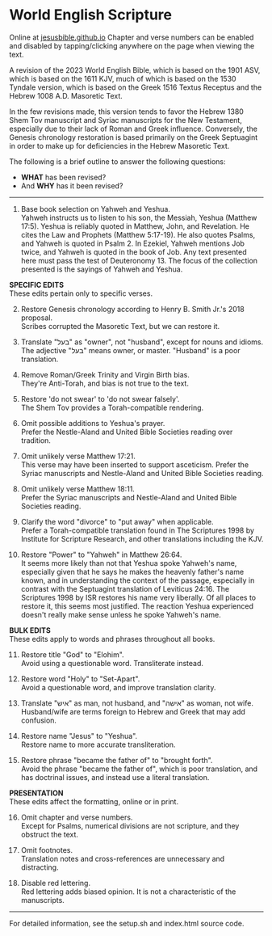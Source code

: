 
# World English Scripture

Online at [jesusbible.github.io](https://jesusbible.github.io)
Chapter and verse numbers can be enabled and disabled by tapping/clicking anywhere on the page when viewing the text.

A revision of the 2023 World English Bible, which is based on the 1901 ASV, which is based on the 1611 KJV, much of which is based on the 1530 Tyndale version, which is based on the Greek 1516 Textus Receptus and the Hebrew 1008 A.D. Masoretic Text.

In the few revisions made, this version tends to favor the Hebrew 1380 Shem Tov manuscript and Syriac manuscripts for the New Testament, especially due to their lack of Roman and Greek influence. Conversely, the Genesis chronology restoration is based primarily on the Greek Septuagint in order to make up for deficiencies in the Hebrew Masoretic Text.

The following is a brief outline to answer the following questions:
- **WHAT** has been revised?
- And **WHY** has it been revised?

---

1. Base book selection on Yahweh and Yeshua.  
Yahweh instructs us to listen to his son, the Messiah, Yeshua (Matthew 17:5).
Yeshua is reliably quoted in Matthew, John, and Revelation. He cites the Law and Prophets (Matthew 5:17-19). He also quotes Psalms, and Yahweh is quoted in Psalm 2. In Ezekiel, Yahweh mentions Job twice, and Yahweh is quoted in the book of Job. Any text presented here must pass the test of Deuteronomy 13. The focus of the collection presented is the sayings of Yahweh and Yeshua.

**SPECIFIC EDITS**  
These edits pertain only to specific verses.

2. Restore Genesis chronology according to Henry B. Smith Jr.'s 2018 proposal.  
Scribes corrupted the Masoretic Text, but we can restore it.

3. Translate "בעל" as "owner", not "husband", except for nouns and idioms.  
The adjective "בעל" means owner, or master. "Husband" is a poor translation.

4. Remove Roman/Greek Trinity and Virgin Birth bias.  
They're Anti-Torah, and bias is not true to the text.

5. Restore 'do not swear' to  'do not swear falsely'.  
The Shem Tov provides a Torah-compatible rendering.

6. Omit possible additions to Yeshua's prayer.  
Prefer the Nestle-Aland and United Bible Societies reading over tradition.

7. Omit unlikely verse Matthew 17:21.  
This verse may have been inserted to support asceticism. Prefer the Syriac manuscripts and Nestle-Aland and United Bible Societies reading.

8. Omit unlikely verse Matthew 18:11.  
Prefer the Syriac manuscripts and Nestle-Aland and United Bible Societies reading.

9. Clarify the word "divorce" to "put away" when applicable.  
Prefer a Torah-compatible translation found in The Scriptures 1998 by Institute for Scripture Research, and other translations including the KJV.

10. Restore "Power" to "Yahweh" in Matthew 26:64.  
It seems more likely than not that Yeshua spoke Yahweh's name, especially given that he says he makes the heavenly father's name known, and in understanding the context of the passage, especially in contrast with the Septuagint translation of Leviticus 24:16. The Scriptures 1998 by ISR restores his name very liberally. Of all places to restore it, this seems most justified. The reaction Yeshua experienced doesn't really make sense unless he spoke Yahweh's name.


**BULK EDITS**  
These edits apply to words and phrases throughout all books.

11. Restore title "God" to "Elohim".  
Avoid using a questionable word. Transliterate instead.

12. Restore word "Holy" to "Set-Apart".  
Avoid a questionable word, and improve translation clarity.

13. Translate "איש" as man, not husband, and "אישה" as woman, not wife.  
Husband/wife are terms foreign to Hebrew and Greek that may add confusion.

14. Restore name "Jesus" to "Yeshua".  
Restore name to more accurate transliteration.

15. Restore phrase "became the father of" to "brought forth".  
Avoid the phrase "became the father of", which is poor translation, and has doctrinal issues, and instead use a literal translation.


**PRESENTATION**  
These edits affect the formatting, online or in print.

16. Omit chapter and verse numbers.  
Except for Psalms, numerical divisions are not scripture, and they obstruct the text.

17. Omit footnotes.  
Translation notes and cross-references are unnecessary and distracting.

18. Disable red lettering.  
Red lettering adds biased opinion. It is not a characteristic of the manuscripts.

---

For detailed information, see the setup.sh and index.html source code.

